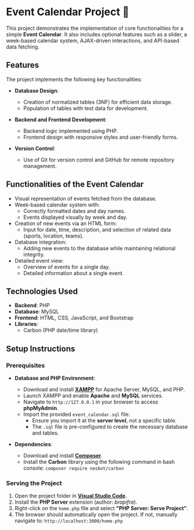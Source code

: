 # Event Calendar Project :calendar:

This project demonstrates the implementation of core functionalities for a simple **Event Calendar**. It also includes optional features such as a slider, a week-based calendar system, AJAX-driven interactions, and API-based data fetching.


## Features

The project implements the following key functionalities:

-   **Database Design**:
    
    -   Creation of normalized tables (3NF) for efficient data storage.
    -   Population of tables with test data for development.
-   **Backend and Frontend Development**:
    
    -   Backend logic implemented using PHP.
    -   Frontend design with responsive styles and user-friendly forms.
-   **Version Control**:
    
    -   Use of Git for version control and GitHub for remote repository management.

## Functionalities of the Event Calendar

-   Visual representation of events fetched from the database.
-   Week-based calendar system with:
    -   Correctly formatted dates and day names.
    -   Events displayed visually by week and day.
-   Creation of new events via an HTML form:
    -   Input for date, time, description, and selection of related data (sports, location, teams).
-   Database integration:
    -   Adding new events to the database while maintaining relational integrity.
-   Detailed event view:
    -   Overview of events for a single day.
    -   Detailed information about a single event.

## Technologies Used
-   **Backend**: PHP
-   **Database**: MySQL
-   **Frontend**: HTML, CSS, JavaScript, and Bootstrap
-   **Libraries**:
    -   Carbon (PHP date/time library)

## Setup Instructions

### Prerequisites

-   **Database and PHP Environment**:
    
    -   Download and install **[XAMPP](https://www.apachefriends.org/)** for Apache Server, MySQL, and PHP.
    -   Launch XAMPP and enable **Apache** and **MySQL** services.
    -   Navigate to `http://127.0.0.1` in your browser to access **phpMyAdmin**.
    -   Import the provided `event_calendar.sql` file:
        -  Ensure you import it at the **server level**, not a specific table.
        -   The `.sql` file is pre-configured to create the necessary database and tables.

-	**Dependencies**:

	-   Download and install **[Composer](https://getcomposer.org/)**.
	-   Install the **Carbon** library using the following command in bash console:
	    `composer require nesbot/carbon` 



### Serving the Project

1.  Open the project folder in **[Visual Studio Code](https://code.visualstudio.com/)**.
2.  Install the **PHP Server** extension (author: _brapifra_).
3.  Right-click on the `home.php` file and select **"PHP Server: Serve Project"**.
4.  The browser should automatically open the project. If not, manually navigate to:
    `http://localhost:3000/home.php`

